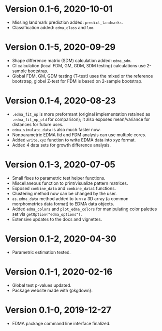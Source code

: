 # Version 0.1-6, 2020-10-01

* Missing landmark prediction added: `predict_landmarks`.
* Classification added: `edma_class` and `loo`.

# Version 0.1-5, 2020-09-29

* Shape difference matrix (SDM) calculation added: `edma_sdm`.
* CI calculation (local FDM, GM, GDM, SDM testing) calculations use
  2-sample bootstrap.
* Global FDM, GM, GDM testing (T-test) uses the mixed or the reference
  bootstrap, globel Z-test for FDM is based on 2-sample bootstrap.

# Version 0.1-4, 2020-08-23

* `.edma_fit_np` is more preformant (original implementation
  retained as `.edma_fit_np_old` for comparison);
  it also exposes mean/variance for distances for future uses.
* `edma_simulate_data` is also much faster now.
* Nonparametric EDMA fid and FDM analysis can use multiple cores.
* Added `write.xyz` function to write EDMA data into xyz format.
* Added 4 data sets for growth difference analysis.

# Version 0.1-3, 2020-07-05

* Small fixes to parametric test helper functions.
* Miscellaneous function to print/visualize pattern matrices.
* Exposed `combine_data` and `combine_data4` functions.
* Clustering method now can be changed by the user.
* `as.edma_data` method added to turn a 3D array (a common
  morphometrics data format) to EDMA data objects.
* Added `edma_colors` and `plot_edma_colors` for
  manipulating color palettes set via `getOption("edma_options")`.
* Extensive updates to the docs and vignettes.

# Version 0.1-2, 2020-04-30

* Parametric estimation tested.

# Version 0.1-1, 2020-02-16

* Global test p-values updated.
* Package website made with {pkgdown}.

# Version 0.1-0, 2019-12-27

* EDMA package command line interface finalized.
